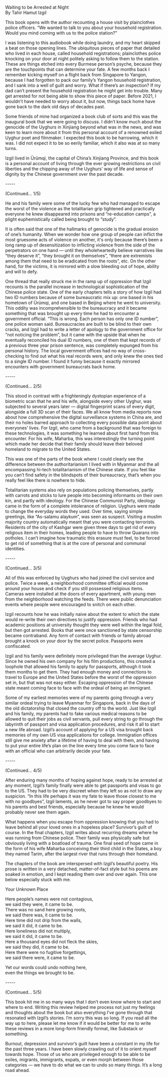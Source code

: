   
Waiting to be Arrested at Night  
By Tahir Hamut Izgil

This book opens with the author recounting a house visit by plainclothes police officers. “We wanted to talk to you about your household registration. Would you mind coming with us to the police station?”

I was listening to this audiobook while doing laundry, and my heart skipped a beat on those opening lines. The ubiquitous pieces of paper that detailed who lived in each house, called household registrations; plainclothes police knocking on your door at night politely asking to follow them to the station. These are things etched into every Burmese person’s psyche, because they are the touchpoints that can determine your fate. A few months back I remember kicking myself on a flight back from Singapore to Yangon, because I had forgotten to pack our family’s Yangon household registration, and I sank into a well of guilt and worry. What if there’s an inspection? If my dad can’t present the household registration he might get into trouble. Many get arrested for not being able to show this piece of paper. Before 2021, I wouldn’t have needed to worry about it, but now, things back home have gone back to the dark old days of decades past.

Some friends of mine had organized a book club of sorts and this was the inaugural book that we were going to discuss. I didn’t know much about the genocide of the Uyghurs in Xinjiang beyond what was in the news, and was keen to learn more about it from this personal account of a renowned exiled Uyghur poet and filmmaker. I expected this book to be harrowing, which it was. I did not expect it to be so eerily familiar, which it also was at so many turns.

Izgil lived in Ürümqi, the capital of China’s Xinjiang Province, and this book is a personal account of living through the ever growing restrictions on civil liberties and the chipping away of the Uyghurs’ way of life and sense of dignity by the Chinese government over the past decade. 

\-----

(Continued… 1/5)

He and his family were some of the lucky few who had managed to escape the worst of the violence as the totalitarian grip tightened and practically everyone he knew disappeared into prisons and “re-education camps”, a plight euphemistically called being brought to “study”.

It is often said that one of the hallmarks of genocide is the gradual erosion of one’s humanity. When we wonder how one group of people can inflict the most gruesome acts of violence on another, it's only because there’s been a long ramp up of desensitization to inflicting violence from the side of the perpetrators on one hand — until they wholeheartedly believe narratives like “they deserve it”, “they brought it on themselves”, “there are extremists among them that need to be eradicated from the roots”, etc. On the other hand, for the victims, it is mirrored with a slow bleeding out of hope, ability and will to defy.

One thread that really struck me in the ramp up of oppression that Izgil recounts is the parallel increase in technological sophistication of the Chinese police state. One of the early chapters tells a story of how Izgil had two ID numbers because of some bureaucratic mix up: one based in his hometown of Ürümqi, and one based in Beijing where he went to university. This oddity was incomprehensible to the bureaucracy and it became something that was brought up every time he had to encounter a government official. “This is wrong. Each person has only one ID number”, one police woman said. Bureaucracies are built to be blind to their own cracks, and Izgil had to write a letter of apology to the government office for “not noticing the problem”, but it came with the upside that when he eventually reconciled his dual ID numbers, one of them that kept records of a previous three year prison sentence, was completely expunged from his personal history. The local government offices had no way of cross-checking to find out what his real records were, and only knew the ones tied to a single ID number. I found it funny because it exactly mirrored encounters with government bureaucrats back home.

\-----

(Continued… 2/5)

This stood in contrast with a frighteningly dystopian experience of a biometric scan that he and his wife, alongside every other Uyghur, was subjected to several years later — digital fingerprint scans of every digit, alongside a full 3D scan of their faces. We all know from media reports now about how comprehensive the digital surveillance systems in China are, and their no holes barred approach to collecting every possible data point about everyones’ lives. For Izgil, who came from a background that was foreign to these technologies, it was something he learned about first hand from this encounter. For his wife, Maharba, this was interestingly the turning point which made her decide that their family should leave their beloved homeland to migrate to the United States. 

This was one of the parts of the book where I could clearly see the difference between the authoritarianism I lived with in Myanmar and the all encompassing hi-tech totalitarianism of the Chinese state. If you feel like you can’t find safety in the blindspots of their bureaucracy, that’s when you really feel like there is nowhere to hide.

Totalitarian systems also rely on populations policing themselves, partly with carrots and sticks to lure people into becoming informants on their own kin, and partly with ideology. For the Chinese Communist Party, ideology came in the form of a complete intolerance of religion. Uyghurs were made to change the everyday words they used. Over time, saying simple greetings, like “As-salamu alaykum”, was seen as suspect. Visiting a muslim majority country automatically meant that you were contacting terrorists. Residents of the city of Kashgar were given three days to get rid of every religious item in their homes, leading people to have to throw Quarans into potholes. I can’t imagine how traumatic this erasure must feel, to be forced to get rid of something that is at the core of personal and communal identities. 

\-----

(Continued… 3/5)

All of this was enforced by Uyghurs who had joined the civil service and police. Twice a week, a neighborhood committee official would come around your house and check if you still possessed religious items. Cameras were installed at the doors of every apartment, with young men from the neighborhood watching the feeds. There were public denunciation events where people were encouraged to snitch on each other.

Izgil recounts how he was initially naive about the extent to which the state would re-write their own directives to justify oppression. Friends who had academic positions at university thought they were well within the legal fold, but then got arrested. Books that were once sanctioned by state censorship became contraband. Any form of contact with friends or family abroad brought a knock on your door by the secret police. Passports were confiscated.

Izgil and his family were definitely more privileged than the average Uyghur. Since he owned his own company for his film productions, this created a loophole that allowed his family to apply for passports, although it took them months to get them. They had enough money and connections to travel to Europe and the United States before the worst of the oppression set in, but that was not easy either. Escaping oppression of the Chinese state meant coming face to face with the ordeal of being an immigrant.

Some of my earliest memories were of my parents going through a very similar ordeal trying to leave Myanmar for Singapore, back in the days of the old dictatorship that closed the country off to the world. Just like Izgil and his family, my parents had to fake various medical reasons to be allowed to quit their jobs as civil servants, pull every string to go through the labyrinth of passport and visa application procedures, and risk it all to start a new life abroad. Izgil’s account of applying for a US visa brought back memories of my own US visa applications for college. Immigration offices still give me anxiety after a lifetime of having to deal with them, and having to put your entire life’s plan on the line every time you come face to face with an official who can arbitrarily decide your fate.

\-----

(Continued… 4/5)

After enduring many months of hoping against hope, ready to be arrested at any moment, Izgil’s family finally were able to get passports and visas to go to the US. They had to be very discreet when they left so as not to draw any suspicion. “In this life perhaps it was my fate to leave those closest to me with no goodbyes”, Izgil laments, as he never got to say proper goodbyes to his parents and best friends, especially because he knew he would probably never see them again.

What happens when you escape from oppression knowing that you had to leave behind all your loved ones in a hopeless place? Survivor’s guilt of course. In the final chapters, Izgil writes about recurring dreams where he was running from Chinese police. Their family was physically safe but obviously living with a boatload of trauma. One final seed of hope came in the form of his wife Maharba conceiving their third child in the States, a boy they named Tarim, after the largest river that runs through their homeland.

The chapters of the book are interspersed with Izgil’s beautiful poetry. His prose is written in a very detached, matter-of-fact style but his poems are soaked in emotion, and I kept reading them over and over again. This one below especially stuck with me.

Your Unknown Place

Here people’s names were not contagious,  
we said they were, it came to be.  
There was no sand here growing roots,  
we said there was, it came to be.  
Here time did not drip from the walls,  
we said it did, it came to be.  
Here loneliness did not multiply,  
we said it did, it came to be.  
Here a thousand eyes did not fleck the skies,  
we said they did, it came to be.  
Here there were no fugitive forgettings,  
we said there were, it came to be.

Yet our words could undo nothing here,  
even the things we brought to be.

\-----

(Continued… 5/5)

This book hit me in so many ways that I don’t even know where to start and where to end. Writing this review helped me process not just my feelings and thoughts about the book but also everything I’ve gone through that resonated with Izgil’s stories. I’m sorry this was so long. If you read all the way up to here, please let me know if it would be better for me to write these reviews in a more long-form friendly format, like Substack or something.

Burnout, depression and survivor’s guilt have been a constant in my life for the past three years. I have been slowly crawling out of it to orient myself towards hope. Those of us who are privileged enough to be able to be exiles, migrants, immigrants, expats, or even morph between those categories — we have to do what we can to undo so many things. It’s a long road ahead.

